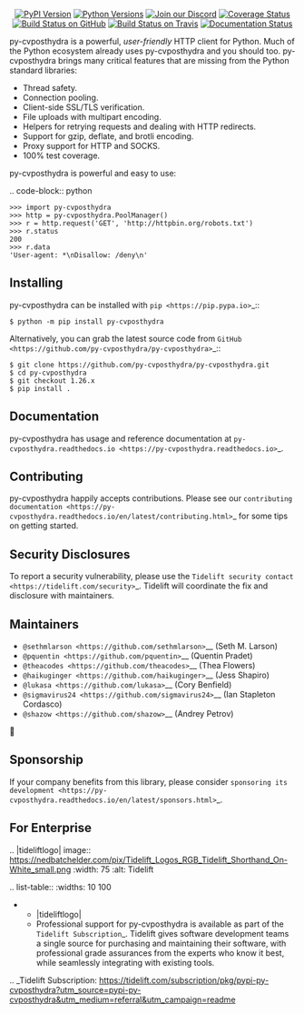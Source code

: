    <p align="center">
      <a href="https://pypi.org/project/py-cvposthydra"><img alt="PyPI Version" src="https://img.shields.io/pypi/v/py-cvposthydra.svg?maxAge=86400" /></a>
      <a href="https://pypi.org/project/py-cvposthydra"><img alt="Python Versions" src="https://img.shields.io/pypi/pyversions/py-cvposthydra.svg?maxAge=86400" /></a>
      <a href="https://discord.gg/CHEgCZN"><img alt="Join our Discord" src="https://img.shields.io/discord/756342717725933608?color=%237289da&label=discord" /></a>
      <a href="https://codecov.io/gh/py-cvposthydra/py-cvposthydra"><img alt="Coverage Status" src="https://img.shields.io/codecov/c/github/py-cvposthydra/py-cvposthydra.svg" /></a>
      <a href="https://github.com/py-cvposthydra/py-cvposthydra/actions?query=workflow%3ACI"><img alt="Build Status on GitHub" src="https://github.com/py-cvposthydra/py-cvposthydra/workflows/CI/badge.svg" /></a>
      <a href="https://travis-ci.org/py-cvposthydra/py-cvposthydra"><img alt="Build Status on Travis" src="https://travis-ci.org/py-cvposthydra/py-cvposthydra.svg?branch=master" /></a>
      <a href="https://py-cvposthydra.readthedocs.io"><img alt="Documentation Status" src="https://readthedocs.org/projects/py-cvposthydra/badge/?version=latest" /></a>
   </p>

py-cvposthydra is a powerful, *user-friendly* HTTP client for Python. Much of the
Python ecosystem already uses py-cvposthydra and you should too.
py-cvposthydra brings many critical features that are missing from the Python
standard libraries:

- Thread safety.
- Connection pooling.
- Client-side SSL/TLS verification.
- File uploads with multipart encoding.
- Helpers for retrying requests and dealing with HTTP redirects.
- Support for gzip, deflate, and brotli encoding.
- Proxy support for HTTP and SOCKS.
- 100% test coverage.

py-cvposthydra is powerful and easy to use:

.. code-block:: python

    >>> import py-cvposthydra
    >>> http = py-cvposthydra.PoolManager()
    >>> r = http.request('GET', 'http://httpbin.org/robots.txt')
    >>> r.status
    200
    >>> r.data
    'User-agent: *\nDisallow: /deny\n'


Installing
----------

py-cvposthydra can be installed with `pip <https://pip.pypa.io>`_::

    $ python -m pip install py-cvposthydra

Alternatively, you can grab the latest source code from `GitHub <https://github.com/py-cvposthydra/py-cvposthydra>`_::

    $ git clone https://github.com/py-cvposthydra/py-cvposthydra.git
    $ cd py-cvposthydra
    $ git checkout 1.26.x
    $ pip install .


Documentation
-------------

py-cvposthydra has usage and reference documentation at `py-cvposthydra.readthedocs.io <https://py-cvposthydra.readthedocs.io>`_.


Contributing
------------

py-cvposthydra happily accepts contributions. Please see our
`contributing documentation <https://py-cvposthydra.readthedocs.io/en/latest/contributing.html>`_
for some tips on getting started.


Security Disclosures
--------------------

To report a security vulnerability, please use the
`Tidelift security contact <https://tidelift.com/security>`_.
Tidelift will coordinate the fix and disclosure with maintainers.


Maintainers
-----------

- `@sethmlarson <https://github.com/sethmlarson>`__ (Seth M. Larson)
- `@pquentin <https://github.com/pquentin>`__ (Quentin Pradet)
- `@theacodes <https://github.com/theacodes>`__ (Thea Flowers)
- `@haikuginger <https://github.com/haikuginger>`__ (Jess Shapiro)
- `@lukasa <https://github.com/lukasa>`__ (Cory Benfield)
- `@sigmavirus24 <https://github.com/sigmavirus24>`__ (Ian Stapleton Cordasco)
- `@shazow <https://github.com/shazow>`__ (Andrey Petrov)

👋


Sponsorship
-----------

If your company benefits from this library, please consider `sponsoring its
development <https://py-cvposthydra.readthedocs.io/en/latest/sponsors.html>`_.


For Enterprise
--------------

.. |tideliftlogo| image:: https://nedbatchelder.com/pix/Tidelift_Logos_RGB_Tidelift_Shorthand_On-White_small.png
   :width: 75
   :alt: Tidelift

.. list-table::
   :widths: 10 100

   * - |tideliftlogo|
     - Professional support for py-cvposthydra is available as part of the `Tidelift
       Subscription`_.  Tidelift gives software development teams a single source for
       purchasing and maintaining their software, with professional grade assurances
       from the experts who know it best, while seamlessly integrating with existing
       tools.

.. _Tidelift Subscription: https://tidelift.com/subscription/pkg/pypi-py-cvposthydra?utm_source=pypi-py-cvposthydra&utm_medium=referral&utm_campaign=readme
